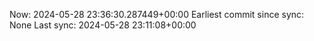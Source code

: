 Now: 2024-05-28 23:36:30.287449+00:00 Earliest commit since sync: None Last sync: 2024-05-28 23:11:08+00:00
